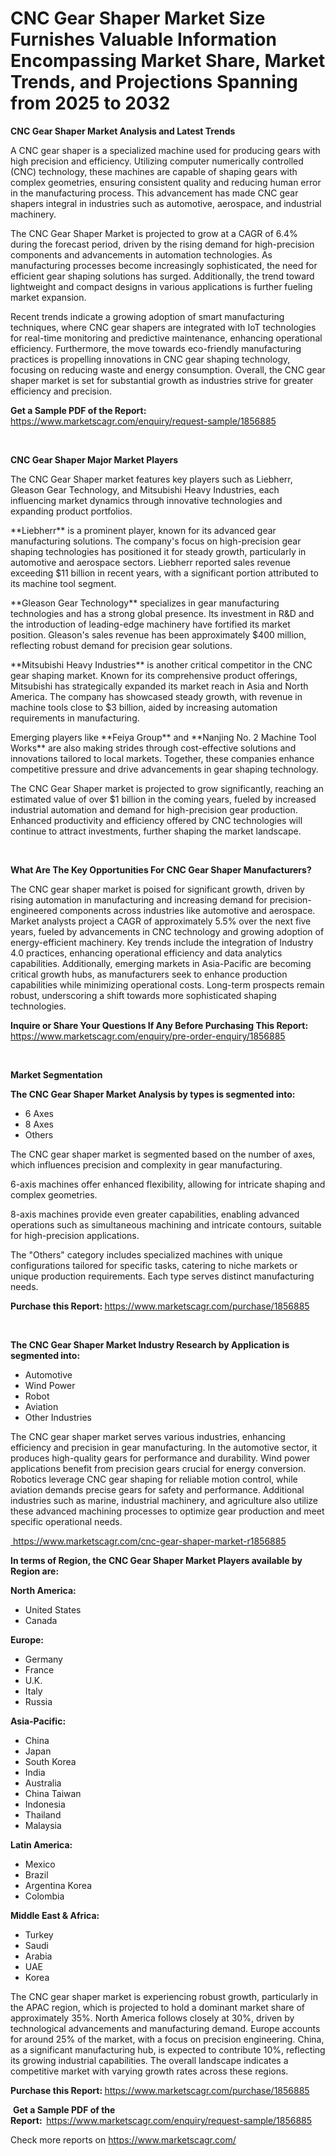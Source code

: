 <p><h1>CNC Gear Shaper Market Size Furnishes Valuable Information Encompassing Market Share, Market Trends, and Projections Spanning from 2025 to 2032</h1></p><p><strong>CNC Gear Shaper Market Analysis and Latest Trends</strong></p>
<p><p>A CNC gear shaper is a specialized machine used for producing gears with high precision and efficiency. Utilizing computer numerically controlled (CNC) technology, these machines are capable of shaping gears with complex geometries, ensuring consistent quality and reducing human error in the manufacturing process. This advancement has made CNC gear shapers integral in industries such as automotive, aerospace, and industrial machinery.</p><p>The CNC Gear Shaper Market is projected to grow at a CAGR of 6.4% during the forecast period, driven by the rising demand for high-precision components and advancements in automation technologies. As manufacturing processes become increasingly sophisticated, the need for efficient gear shaping solutions has surged. Additionally, the trend toward lightweight and compact designs in various applications is further fueling market expansion.</p><p>Recent trends indicate a growing adoption of smart manufacturing techniques, where CNC gear shapers are integrated with IoT technologies for real-time monitoring and predictive maintenance, enhancing operational efficiency. Furthermore, the move towards eco-friendly manufacturing practices is propelling innovations in CNC gear shaping technology, focusing on reducing waste and energy consumption. Overall, the CNC gear shaper market is set for substantial growth as industries strive for greater efficiency and precision.</p></p>
<p><strong>Get a Sample PDF of the Report:&nbsp;</strong> <a href="https://www.marketscagr.com/enquiry/request-sample/1856885?utm_campaign=2039&utm_medium=2&utm_source=Github&utm_content=ia&utm_term=19022025&utm_id=cnc-gear-shaper">https://www.marketscagr.com/enquiry/request-sample/1856885</a></p>
<p>&nbsp;</p>
<p><strong>CNC Gear Shaper Major Market Players</strong></p>
<p><p>The CNC Gear Shaper market features key players such as Liebherr, Gleason Gear Technology, and Mitsubishi Heavy Industries, each influencing market dynamics through innovative technologies and expanding product portfolios.</p><p>**Liebherr** is a prominent player, known for its advanced gear manufacturing solutions. The company's focus on high-precision gear shaping technologies has positioned it for steady growth, particularly in automotive and aerospace sectors. Liebherr reported sales revenue exceeding $11 billion in recent years, with a significant portion attributed to its machine tool segment.</p><p>**Gleason Gear Technology** specializes in gear manufacturing technologies and has a strong global presence. Its investment in R&D and the introduction of leading-edge machinery have fortified its market position. Gleason's sales revenue has been approximately $400 million, reflecting robust demand for precision gear solutions.</p><p>**Mitsubishi Heavy Industries** is another critical competitor in the CNC gear shaping market. Known for its comprehensive product offerings, Mitsubishi has strategically expanded its market reach in Asia and North America. The company has showcased steady growth, with revenue in machine tools close to $3 billion, aided by increasing automation requirements in manufacturing.</p><p>Emerging players like **Feiya Group** and **Nanjing No. 2 Machine Tool Works** are also making strides through cost-effective solutions and innovations tailored to local markets. Together, these companies enhance competitive pressure and drive advancements in gear shaping technology.</p><p>The CNC Gear Shaper market is projected to grow significantly, reaching an estimated value of over $1 billion in the coming years, fueled by increased industrial automation and demand for high-precision gear production. Enhanced productivity and efficiency offered by CNC technologies will continue to attract investments, further shaping the market landscape.</p></p>
<p>&nbsp;</p>
<p><strong>What Are The Key Opportunities For CNC Gear Shaper Manufacturers?</strong></p>
<p><p>The CNC gear shaper market is poised for significant growth, driven by rising automation in manufacturing and increasing demand for precision-engineered components across industries like automotive and aerospace. Market analysts project a CAGR of approximately 5.5% over the next five years, fueled by advancements in CNC technology and growing adoption of energy-efficient machinery. Key trends include the integration of Industry 4.0 practices, enhancing operational efficiency and data analytics capabilities. Additionally, emerging markets in Asia-Pacific are becoming critical growth hubs, as manufacturers seek to enhance production capabilities while minimizing operational costs. Long-term prospects remain robust, underscoring a shift towards more sophisticated shaping technologies.</p></p>
<p><strong>Inquire or Share Your Questions If Any Before Purchasing This Report:</strong> <a href="https://www.marketscagr.com/enquiry/pre-order-enquiry/1856885?utm_campaign=2039&utm_medium=2&utm_source=Github&utm_content=ia&utm_term=19022025&utm_id=cnc-gear-shaper">https://www.marketscagr.com/enquiry/pre-order-enquiry/1856885</a></p>
<p>&nbsp;</p>
<p><strong>Market Segmentation</strong></p>
<p><strong>The CNC Gear Shaper Market Analysis by types is segmented into:</strong></p>
<p><ul><li>6 Axes</li><li>8 Axes</li><li>Others</li></ul></p>
<p><p>The CNC gear shaper market is segmented based on the number of axes, which influences precision and complexity in gear manufacturing. </p><p>6-axis machines offer enhanced flexibility, allowing for intricate shaping and complex geometries. </p><p>8-axis machines provide even greater capabilities, enabling advanced operations such as simultaneous machining and intricate contours, suitable for high-precision applications. </p><p>The "Others" category includes specialized machines with unique configurations tailored for specific tasks, catering to niche markets or unique production requirements. Each type serves distinct manufacturing needs.</p></p>
<p><strong>Purchase this Report:&nbsp;</strong><a href="https://www.marketscagr.com/purchase/1856885?utm_campaign=2039&utm_medium=2&utm_source=Github&utm_content=ia&utm_term=19022025&utm_id=cnc-gear-shaper">https://www.marketscagr.com/purchase/1856885</a></p>
<p>&nbsp;</p>
<p><strong>The CNC Gear Shaper Market Industry Research by Application is segmented into:</strong></p>
<p><ul><li>Automotive</li><li>Wind Power</li><li>Robot</li><li>Aviation</li><li>Other Industries</li></ul></p>
<p><p>The CNC gear shaper market serves various industries, enhancing efficiency and precision in gear manufacturing. In the automotive sector, it produces high-quality gears for performance and durability. Wind power applications benefit from precision gears crucial for energy conversion. Robotics leverage CNC gear shaping for reliable motion control, while aviation demands precise gears for safety and performance. Additional industries such as marine, industrial machinery, and agriculture also utilize these advanced machining processes to optimize gear production and meet specific operational needs.</p></p>
<p><a href="https://www.marketscagr.com/cnc-gear-shaper-market-r1856885?utm_campaign=2039&utm_medium=2&utm_source=Github&utm_content=ia&utm_term=19022025&utm_id=cnc-gear-shaper">&nbsp;https://www.marketscagr.com/cnc-gear-shaper-market-r1856885</a></p>
<p><strong>In terms of Region, the CNC Gear Shaper Market Players available by Region are:</strong></p>
<p>
    <p> <strong> North America: </strong>
        <ul>
            <li>United States</li>
            <li>Canada</li>
        </ul>
        </p> 
    <p> <strong> Europe: </strong>
        <ul>
            <li>Germany</li>
            <li>France</li>
            <li>U.K.</li>
            <li>Italy</li>
            <li>Russia</li>
        </ul>
        </p> 
    <p> <strong> Asia-Pacific: </strong>
        <ul>
            <li>China</li>
            <li>Japan</li>
            <li>South Korea</li>
            <li>India</li>
            <li>Australia</li>
            <li>China Taiwan</li>
            <li>Indonesia</li>
            <li>Thailand</li>
            <li>Malaysia</li>
        </ul>
        </p> 
    <p> <strong> Latin America: </strong>
        <ul>
            <li>Mexico</li>
            <li>Brazil</li>
            <li>Argentina Korea</li>
            <li>Colombia</li>
        </ul>
        </p> 
    <p> <strong> Middle East & Africa: </strong>
        <ul>
            <li>Turkey</li>
            <li>Saudi</li>
            <li>Arabia</li>
            <li>UAE</li>
            <li>Korea</li>
        </ul>
    </p>
    </p>
<p><p>The CNC gear shaper market is experiencing robust growth, particularly in the APAC region, which is projected to hold a dominant market share of approximately 35%. North America follows closely at 30%, driven by technological advancements and manufacturing demand. Europe accounts for around 25% of the market, with a focus on precision engineering. China, as a significant manufacturing hub, is expected to contribute 10%, reflecting its growing industrial capabilities. The overall landscape indicates a competitive market with varying growth rates across these regions.</p></p>
<p><strong>Purchase this Report: </strong><a href="https://www.marketscagr.com/purchase/1856885?utm_campaign=2039&utm_medium=2&utm_source=Github&utm_content=ia&utm_term=19022025&utm_id=cnc-gear-shaper">https://www.marketscagr.com/purchase/1856885</a></p>
<p>&nbsp;<strong>Get a Sample PDF of the Report:&nbsp;&nbsp;</strong><a href="https://www.marketscagr.com/enquiry/request-sample/1856885?utm_campaign=2039&utm_medium=2&utm_source=Github&utm_content=ia&utm_term=19022025&utm_id=cnc-gear-shaper">https://www.marketscagr.com/enquiry/request-sample/1856885</a></p>
<p><strong></strong></p>
<p>Check more reports on <a href="https://www.marketscagr.com/?utm_campaign=2039&utm_medium=2&utm_source=Github&utm_content=ia&utm_term=19022025&utm_id=cnc-gear-shaper">https://www.marketscagr.com/</a></p>